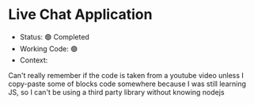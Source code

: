 # Live Chat Application

- Status: 🟢 Completed
- Working Code: 🟢
- Context:

Can't really remember if the code is taken from a youtube video unless I copy-paste some of blocks code somewhere because I was still
learning JS, so I can't be using a third party library without knowing nodejs
